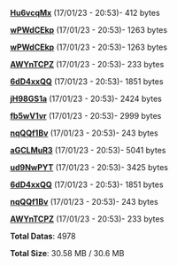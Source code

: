 [**Hu6vcqMx**](/data/Hu6vcqMx.txt) (17/01/23 - 20:53)- 412 bytes

[**wPWdCEkp**](/data/wPWdCEkp.txt) (17/01/23 - 20:53)- 1263 bytes

[**wPWdCEkp**](/data/wPWdCEkp.txt) (17/01/23 - 20:53)- 1263 bytes

[**AWYnTCPZ**](/data/AWYnTCPZ.txt) (17/01/23 - 20:53)- 233 bytes

[**6dD4xxQQ**](/data/6dD4xxQQ.txt) (17/01/23 - 20:53)- 1851 bytes

[**jH98GS1a**](/data/jH98GS1a.txt) (17/01/23 - 20:53)- 2424 bytes

[**fb5wV1vr**](/data/fb5wV1vr.txt) (17/01/23 - 20:53)- 2999 bytes

[**nqQQf1Bv**](/data/nqQQf1Bv.txt) (17/01/23 - 20:53)- 243 bytes

[**aGCLMuR3**](/data/aGCLMuR3.txt) (17/01/23 - 20:53)- 5041 bytes

[**ud9NwPYT**](/data/ud9NwPYT.txt) (17/01/23 - 20:53)- 3425 bytes

[**6dD4xxQQ**](/data/6dD4xxQQ.txt) (17/01/23 - 20:53)- 1851 bytes

[**nqQQf1Bv**](/data/nqQQf1Bv.txt) (17/01/23 - 20:53)- 243 bytes

[**AWYnTCPZ**](/data/AWYnTCPZ.txt) (17/01/23 - 20:53)- 233 bytes

**Total Datas**: 4978

**Total Size**: 30.58 MB / 30.6 MB